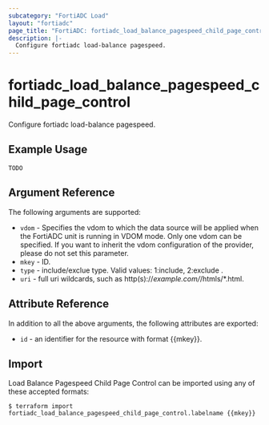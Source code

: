 ```yaml
---
subcategory: "FortiADC Load"
layout: "fortiadc"
page_title: "FortiADC: fortiadc_load_balance_pagespeed_child_page_control"
description: |-
  Configure fortiadc load-balance pagespeed.
---
```


# fortiadc_load_balance_pagespeed_child_page_control
Configure fortiadc load-balance pagespeed.

## Example Usage
```hcl
TODO
```

## Argument Reference

The following arguments are supported:

* `vdom` - Specifies the vdom to which the data source will be applied when the FortiADC unit is running in VDOM mode. Only one vdom can be specified. If you want to inherit the vdom configuration of the provider, please do not set this parameter.
* `mkey` - ID.
* `type` - include/exclue type. Valid values: 1:include, 2:exclude .
* `uri` - full uri wildcards, such as http(s)://*example.com/*/htmls/*.html. 

## Attribute Reference

In addition to all the above arguments, the following attributes are exported:
* `id` - an identifier for the resource with format {{mkey}}.

## Import
 Load Balance Pagespeed Child Page Control can be imported using any of these accepted formats:
```
$ terraform import fortiadc_load_balance_pagespeed_child_page_control.labelname {{mkey}}
```

